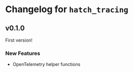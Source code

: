 # Changelog for `hatch_tracing`

## v0.1.0

First version!

### New Features
- OpenTelemetry helper functions
